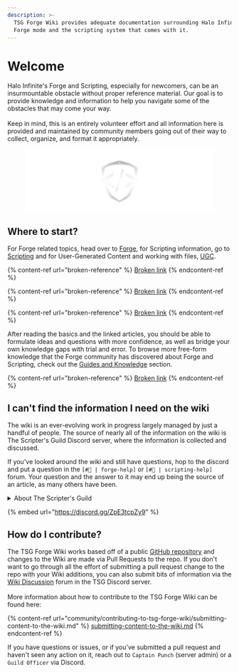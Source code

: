 ```yaml
---
description: >-
  TSG Forge Wiki provides adequate documentation surrounding Halo Infinite's
  Forge mode and the scripting system that comes with it.
---
```


# Welcome

Halo Infinite's Forge and Scripting, especially for newcomers, can be an insurmountable obstacle without proper reference material. Our goal is to provide knowledge and information to help you navigate some of the obstacles that may come your way.\
\
Keep in mind, this is an entirely volunteer effort and all information here is provided and maintained by community members going out of their way to collect, organize, and format it appropriately.

<figure><img src=".gitbook/assets/banner-tsg-logo-no-background.png" alt="The Scripter&#x27;s Guild logo"><figcaption></figcaption></figure>

## Where to start?

For Forge related topics, head over to [Forge](broken-reference), for Scripting information, go to [Scripting](broken-reference) and for User-Generated Content and working with files, [UGC](broken-reference).

{% content-ref url="broken-reference" %}
[Broken link](broken-reference)
{% endcontent-ref %}

{% content-ref url="broken-reference" %}
[Broken link](broken-reference)
{% endcontent-ref %}

{% content-ref url="broken-reference" %}
[Broken link](broken-reference)
{% endcontent-ref %}

After reading the basics and the linked articles, you should be able to formulate ideas and questions with more confidence, as well as bridge your own knowledge gaps with trial and error. To browse more free-form knowledge that the Forge community has discovered about Forge and Scripting, check out the [Guides and Knowledge](broken-reference) section.

{% content-ref url="broken-reference" %}
[Broken link](broken-reference)
{% endcontent-ref %}



## I can't find the information I need on the wiki

The wiki is an ever-evolving work in progress largely managed by just a handful of people. The source of nearly all of the information on the wiki is The Scripter's Guild Discord server, where the information is collected and discussed.

If you've looked around the wiki and still have questions, hop to the discord and put a question in the `[#🤷 | forge-help]` or `[#🤷 | scripting-help]` forum. Your question and the answer to it may end up being the source of an article, as many others have been.

<details>

<summary>About The Scripter's Guild</summary>

The Scripter's Guild (TSG) is a server based around UGC and game dev, founded by Halo creators. We wrote the wiki for Halo 5 scripting as it existed on ForgeHub and are responsible for many enhancements to content for Halo 5 matchmaking, including the creation of the Mythic KotH, Assymetric 1 Flag CTF for BTB, Pig of the Hill, and Roaming King modes, systems for weather volumes w/ excluded interiors and static spawn timers for weapons, as well as a myriad of other creations.

Memebers of The Scripter's Guild community help each other on the Discord server and are discovering new things about Halo daily. \
\
Read more on [The Scripter's Guild](community/the-scripters-guild.md) article.

</details>

{% embed url="https://discord.gg/ZpE3tcpZy9" %}

## How do I contribute?

The TSG Forge Wiki works based off of a public [GitHub repository](https://github.com/The-Scripters-Guild/ForgeWiki) and changes to the Wiki are made via Pull Requests to the repo. If you don't want to go through all the effort of submitting a pull request change to the repo with your Wiki additions, you can also submit bits of information via the [Wiki Discussion](https://discord.com/channels/220766496635224065/1032391999740969011) forum in the TSG Discord server.\
\
More information about how to contribute to the TSG Forge Wiki can be found here:

{% content-ref url="community/contributing-to-tsg-forge-wiki/submitting-content-to-the-wiki.md" %}
[submitting-content-to-the-wiki.md](community/contributing-to-tsg-forge-wiki/submitting-content-to-the-wiki.md)
{% endcontent-ref %}

If you have questions or issues, or if you've submitted a pull request and haven't seen any action on it, reach out to `Captain Punch` (server admin) or a `Guild Officer` via Discord.
